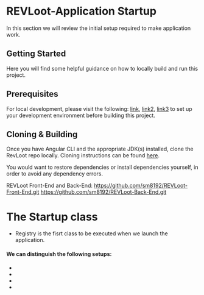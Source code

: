 # REVLoot-Application Startup
In this section we will review the initial setup required to make application work.

## Getting Started
Here you will find some helpful guidance on how to locally build and run this project.

## Prerequisites
For local development, please visit the following: [link](https://www.jetbrains.com/idea/download/#section=windows), [link2](https://start.spring.io/), [link3](https://code.visualstudio.com/download) to set up your development environment before building this project.

## Cloning & Building
Once you have Angular CLI and the appropriate JDK(s) installed, clone the RevLoot repo locally. Cloning instructions can be found [here](https://docs.github.com/en/repositories/creating-and-managing-repositories/cloning-a-repository).

You would want to restore dependencies or install dependencies yourself, in order to avoid any dependency errors. 

REVLoot Front-End and Back-End:
https://github.com/sm8192/REVLoot-Front-End.git
https://github.com/sm8192/REVLoot-Back-End.git


# The Startup class
- Registry is the fisrt class to be executed when we launch the application.

#### We can distinguish the following setups:
-
-
-
-
